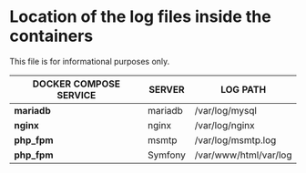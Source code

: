 # Location of the log files inside the containers

This file is for informational purposes only.

| DOCKER COMPOSE SERVICE    | SERVER           | LOG PATH              |
|---------------------------|------------------|-----------------------|
| **mariadb**               | mariadb          | /var/log/mysql        |
| **nginx**                 | nginx            | /var/log/nginx        |
| **php_fpm**               | msmtp            | /var/log/msmtp.log    |
| **php_fpm**               | Symfony          | /var/www/html/var/log |
